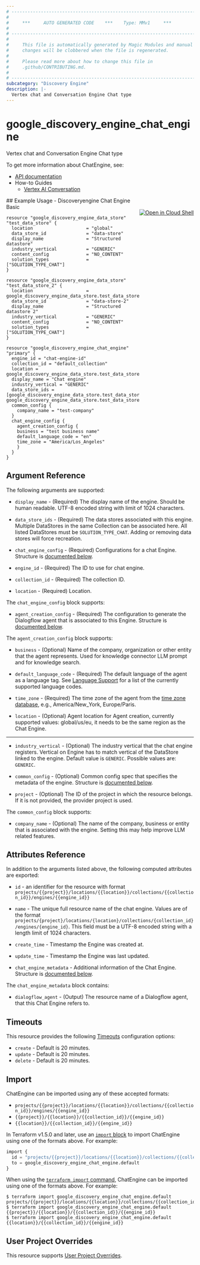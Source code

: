 ```yaml
---
# ----------------------------------------------------------------------------
#
#     ***     AUTO GENERATED CODE    ***    Type: MMv1     ***
#
# ----------------------------------------------------------------------------
#
#     This file is automatically generated by Magic Modules and manual
#     changes will be clobbered when the file is regenerated.
#
#     Please read more about how to change this file in
#     .github/CONTRIBUTING.md.
#
# ----------------------------------------------------------------------------
subcategory: "Discovery Engine"
description: |-
  Vertex chat and Conversation Engine Chat type
---
```


# google_discovery_engine_chat_engine

Vertex chat and Conversation Engine Chat type


To get more information about ChatEngine, see:

* [API documentation](https://cloud.google.com/generative-ai-app-builder/docs/reference/rest/v1/projects.locations.collections.engines)
* How-to Guides
    * [Vertex AI Conversation](https://cloud.google.com/dialogflow/cx/docs/concept/generative)

<div class = "oics-button" style="float: right; margin: 0 0 -15px">
  <a href="https://console.cloud.google.com/cloudshell/open?cloudshell_git_repo=https%3A%2F%2Fgithub.com%2Fterraform-google-modules%2Fdocs-examples.git&cloudshell_image=gcr.io%2Fcloudshell-images%2Fcloudshell%3Alatest&cloudshell_print=.%2Fmotd&cloudshell_tutorial=.%2Ftutorial.md&cloudshell_working_dir=discoveryengine_chat_engine_basic&open_in_editor=main.tf" target="_blank">
    <img alt="Open in Cloud Shell" src="//gstatic.com/cloudssh/images/open-btn.svg" style="max-height: 44px; margin: 32px auto; max-width: 100%;">
  </a>
</div>
## Example Usage - Discoveryengine Chat Engine Basic


```hcl
resource "google_discovery_engine_data_store" "test_data_store" {
  location                    = "global"
  data_store_id               = "data-store"
  display_name                = "Structured datastore"
  industry_vertical           = "GENERIC"
  content_config              = "NO_CONTENT"
  solution_types              = ["SOLUTION_TYPE_CHAT"]
}

resource "google_discovery_engine_data_store" "test_data_store_2" {
  location                    = google_discovery_engine_data_store.test_data_store.location
  data_store_id               = "data-store-2"
  display_name                = "Structured datastore 2"
  industry_vertical           = "GENERIC"
  content_config              = "NO_CONTENT"
  solution_types              = ["SOLUTION_TYPE_CHAT"]
}

resource "google_discovery_engine_chat_engine" "primary" {
  engine_id = "chat-engine-id"
  collection_id = "default_collection"
  location = google_discovery_engine_data_store.test_data_store.location
  display_name = "Chat engine"
  industry_vertical = "GENERIC"
  data_store_ids = [google_discovery_engine_data_store.test_data_store.data_store_id, google_discovery_engine_data_store.test_data_store_2.data_store_id]
  common_config {
    company_name = "test-company"
  }
  chat_engine_config {
    agent_creation_config {
    business = "test business name"
    default_language_code = "en"
    time_zone = "America/Los_Angeles"
    }
  }
}
```

## Argument Reference

The following arguments are supported:


* `display_name` -
  (Required)
  The display name of the engine. Should be human readable. UTF-8 encoded string with limit of 1024 characters.

* `data_store_ids` -
  (Required)
  The data stores associated with this engine. Multiple DataStores in the same Collection can be associated here. All listed DataStores must be `SOLUTION_TYPE_CHAT`. Adding or removing data stores will force recreation.

* `chat_engine_config` -
  (Required)
  Configurations for a chat Engine.
  Structure is [documented below](#nested_chat_engine_config).

* `engine_id` -
  (Required)
  The ID to use for chat engine.

* `collection_id` -
  (Required)
  The collection ID.

* `location` -
  (Required)
  Location.


<a name="nested_chat_engine_config"></a>The `chat_engine_config` block supports:

* `agent_creation_config` -
  (Required)
  The configuration to generate the Dialogflow agent that is associated to this Engine.
  Structure is [documented below](#nested_agent_creation_config).


<a name="nested_agent_creation_config"></a>The `agent_creation_config` block supports:

* `business` -
  (Optional)
  Name of the company, organization or other entity that the agent represents. Used for knowledge connector LLM prompt and for knowledge search.

* `default_language_code` -
  (Required)
  The default language of the agent as a language tag. See [Language Support](https://cloud.google.com/dialogflow/docs/reference/language) for a list of the currently supported language codes.

* `time_zone` -
  (Required)
  The time zone of the agent from the [time zone database](https://www.iana.org/time-zones), e.g., America/New_York, Europe/Paris.

* `location` -
  (Optional)
  Agent location for Agent creation, currently supported values: global/us/eu, it needs to be the same region as the Chat Engine.

- - -


* `industry_vertical` -
  (Optional)
  The industry vertical that the chat engine registers. Vertical on Engine has to match vertical of the DataStore linked to the engine.
  Default value is `GENERIC`.
  Possible values are: `GENERIC`.

* `common_config` -
  (Optional)
  Common config spec that specifies the metadata of the engine.
  Structure is [documented below](#nested_common_config).

* `project` - (Optional) The ID of the project in which the resource belongs.
    If it is not provided, the provider project is used.


<a name="nested_common_config"></a>The `common_config` block supports:

* `company_name` -
  (Optional)
  The name of the company, business or entity that is associated with the engine. Setting this may help improve LLM related features.

## Attributes Reference

In addition to the arguments listed above, the following computed attributes are exported:

* `id` - an identifier for the resource with format `projects/{{project}}/locations/{{location}}/collections/{{collection_id}}/engines/{{engine_id}}`

* `name` -
  The unique full resource name of the chat engine. Values are of the format
  `projects/{project}/locations/{location}/collections/{collection_id}/engines/{engine_id}`.
  This field must be a UTF-8 encoded string with a length limit of 1024
  characters.

* `create_time` -
  Timestamp the Engine was created at.

* `update_time` -
  Timestamp the Engine was last updated.

* `chat_engine_metadata` -
  Additional information of the Chat Engine.
  Structure is [documented below](#nested_chat_engine_metadata).


<a name="nested_chat_engine_metadata"></a>The `chat_engine_metadata` block contains:

* `dialogflow_agent` -
  (Output)
  The resource name of a Dialogflow agent, that this Chat Engine refers to.

## Timeouts

This resource provides the following
[Timeouts](https://developer.hashicorp.com/terraform/plugin/sdkv2/resources/retries-and-customizable-timeouts) configuration options:

- `create` - Default is 20 minutes.
- `update` - Default is 20 minutes.
- `delete` - Default is 20 minutes.

## Import


ChatEngine can be imported using any of these accepted formats:

* `projects/{{project}}/locations/{{location}}/collections/{{collection_id}}/engines/{{engine_id}}`
* `{{project}}/{{location}}/{{collection_id}}/{{engine_id}}`
* `{{location}}/{{collection_id}}/{{engine_id}}`


In Terraform v1.5.0 and later, use an [`import` block](https://developer.hashicorp.com/terraform/language/import) to import ChatEngine using one of the formats above. For example:

```tf
import {
  id = "projects/{{project}}/locations/{{location}}/collections/{{collection_id}}/engines/{{engine_id}}"
  to = google_discovery_engine_chat_engine.default
}
```

When using the [`terraform import` command](https://developer.hashicorp.com/terraform/cli/commands/import), ChatEngine can be imported using one of the formats above. For example:

```
$ terraform import google_discovery_engine_chat_engine.default projects/{{project}}/locations/{{location}}/collections/{{collection_id}}/engines/{{engine_id}}
$ terraform import google_discovery_engine_chat_engine.default {{project}}/{{location}}/{{collection_id}}/{{engine_id}}
$ terraform import google_discovery_engine_chat_engine.default {{location}}/{{collection_id}}/{{engine_id}}
```

## User Project Overrides

This resource supports [User Project Overrides](https://registry.terraform.io/providers/hashicorp/google/latest/docs/guides/provider_reference#user_project_override).
